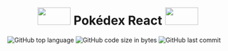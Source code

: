 <h1 align = "center"> 
    <img src = https://media2.giphy.com/media/nPu9aQYq1dQbu/giphy.gif?cid=ecf05e47f5cy9kkh3d4d387cdrwtrlbmn8dugb7ofncbo502&rid=giphy.gif&ct=s" height = "40" width = "75"/>
        Pokédex React 
    <img src = https://media2.giphy.com/media/nPu9aQYq1dQbu/giphy.gif?cid=ecf05e47f5cy9kkh3d4d387cdrwtrlbmn8dugb7ofncbo502&rid=giphy.gif&ct=s" height = "40" width = "75"/>
</h1> 

<p aling = "center">
    <img alt="GitHub top language" src="https://img.shields.io/github/languages/top/juanfernandez13/pokedex_react?color=yellow"/>
    <img alt="GitHub code size in bytes" src="https://img.shields.io/github/languages/code-size/juanfernandez13/pokedex_react?color=yellow"/>
    <img alt="GitHub last commit" src="https://img.shields.io/github/last-commit/juanfernandez13/pokedex_react?color=yellow">
</p>

